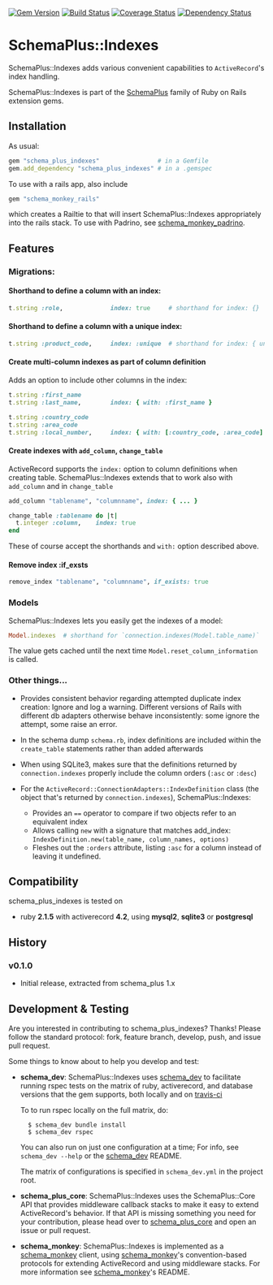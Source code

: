 [![Gem Version](https://badge.fury.io/rb/schema_plus_indexes.svg)](http://badge.fury.io/rb/schema_plus_indexes)
[![Build Status](https://secure.travis-ci.org/SchemaPlus/schema_plus_indexes.svg)](http://travis-ci.org/SchemaPlus/schema_plus_indexes)
[![Coverage Status](https://img.shields.io/coveralls/SchemaPlus/schema_plus_indexes.svg)](https://coveralls.io/r/SchemaPlus/schema_plus_indexes)
[![Dependency Status](https://gemnasium.com/lomba/schema_plus_indexes.svg)](https://gemnasium.com/SchemaPlus/schema_plus_indexes)

# SchemaPlus::Indexes

SchemaPlus::Indexes adds various convenient capabilities to `ActiveRecord`'s index handling.

SchemaPlus::Indexes is part of the [SchemaPlus](https://github.com/SchemaPlus/) family of Ruby on Rails extension gems.

## Installation

<!-- SCHEMA_DEV: TEMPLATE INSTALLATION - begin -->
<!-- These lines are auto-inserted from a schema_dev template -->
As usual:

```ruby
gem "schema_plus_indexes"                # in a Gemfile
gem.add_dependency "schema_plus_indexes" # in a .gemspec
```

To use with a rails app, also include

```ruby
gem "schema_monkey_rails"
```

which creates a Railtie to that will insert SchemaPlus::Indexes appropriately into the rails stack. To use with Padrino, see [schema_monkey_padrino](https://github.com/SchemaPlus/schema_monkey_padrino).

<!-- SCHEMA_DEV: TEMPLATE INSTALLATION - end -->


## Features

### Migrations:

#### Shorthand to define a column with an index:

```ruby
t.string :role,             index: true     # shorthand for index: {}
```

#### Shorthand to define a column with a unique index:
```ruby
t.string :product_code,     index: :unique  # shorthand for index: { unique: true }
```

#### Create multi-column indexes as part of column definition

Adds an option to include other columns in the index:

```ruby
t.string :first_name
t.string :last_name,        index: { with: :first_name }

t.string :country_code
t.string :area_code
t.string :local_number,     index: { with: [:country_code, :area_code] }
```

#### Create indexes with `add_column`, `change_table`

ActiveRecord supports the `index:` option to column definitions when creating table.  SchemaPlus::Indexes extends that to work also with `add_column` and in `change_table`

```ruby
add_column "tablename", "columnname", index: { ... }

change_table :tablename do |t|
  t.integer :column,    index: true
end
```

These of course accept the shorthands and `with:` option described above.

#### Remove index :if_exsts

```ruby
remove_index "tablename", "columnname", if_exists: true
```

### Models

SchemaPlus::Indexes lets you easily get the indexes of a model:

```ruby
Model.indexes  # shorthand for `connection.indexes(Model.table_name)`
```

The value gets cached until the next time `Model.reset_column_information` is called.

### Other things...

* Provides consistent behavior regarding attempted duplicate index
  creation: Ignore and log a warning.  Different versions of Rails with
  different db adapters otherwise behave inconsistently: some ignore the
  attempt, some raise an error.

* In the schema dump `schema.rb`, index definitions are included within the
  `create_table` statements rather than added afterwards

* When using SQLite3, makes sure that the definitions returned by
  `connection.indexes` properly include the column orders (`:asc` or `:desc`)
  
* For the `ActiveRecord::ConnectionAdapters::IndexDefinition` class (the object that's returned by `connection.indexes`), SchemaPlus::Indexes:
  * Provides an `==` operator to compare if two objects refer to an equivalent index
  * Allows calling `new` with a signature that matches add_index: `IndexDefinition.new(table_name, column_names, options)`
  * Fleshes out the `:orders` attribute, listing `:asc` for a column instead of leaving it undefined.

## Compatibility

schema_plus_indexes is tested on

<!-- SCHEMA_DEV: MATRIX - begin -->
<!-- These lines are auto-generated by schema_dev based on schema_dev.yml -->
* ruby **2.1.5** with activerecord **4.2**, using **mysql2**, **sqlite3** or **postgresql**

<!-- SCHEMA_DEV: MATRIX - end -->

## History

### v0.1.0

* Initial release, extracted from schema_plus 1.x

## Development & Testing

Are you interested in contributing to schema_plus_indexes?  Thanks!  Please follow
the standard protocol: fork, feature branch, develop, push, and issue pull request.

Some things to know about to help you develop and test:

<!-- SCHEMA_DEV: TEMPLATE USES SCHEMA_DEV - begin -->
<!-- These lines are auto-inserted from a schema_dev template -->
* **schema_dev**:  SchemaPlus::Indexes uses [schema_dev](https://github.com/SchemaPlus/schema_dev) to
  facilitate running rspec tests on the matrix of ruby, activerecord, and database
  versions that the gem supports, both locally and on
  [travis-ci](http://travis-ci.org/SchemaPlus/schema_plus_indexes)

  To to run rspec locally on the full matrix, do:

        $ schema_dev bundle install
        $ schema_dev rspec

  You can also run on just one configuration at a time;  For info, see `schema_dev --help` or the [schema_dev](https://github.com/SchemaPlus/schema_dev) README.

  The matrix of configurations is specified in `schema_dev.yml` in
  the project root.


<!-- SCHEMA_DEV: TEMPLATE USES SCHEMA_DEV - end -->
<!-- SCHEMA_DEV: TEMPLATE USES SCHEMA_PLUS_CORE - begin -->
<!-- These lines are auto-inserted from a schema_dev template -->
* **schema_plus_core**: SchemaPlus::Indexes uses the SchemaPlus::Core API that
  provides middleware callback stacks to make it easy to extend
  ActiveRecord's behavior.  If that API is missing something you need for
  your contribution, please head over to
  [schema_plus_core](https://github/SchemaPlus/schema_plus_core) and open
  an issue or pull request.  

<!-- SCHEMA_DEV: TEMPLATE USES SCHEMA_PLUS_CORE - end -->
<!-- SCHEMA_DEV: TEMPLATE USES SCHEMA_MONKEY - begin -->
<!-- These lines are auto-inserted from a schema_dev template -->
* **schema_monkey**: SchemaPlus::Indexes is implemented as a
  [schema_monkey](https://github.com/SchemaPlus/schema_monkey) client,
  using [schema_monkey](https://github.com/SchemaPlus/schema_monkey)'s
  convention-based protocols for extending ActiveRecord and using middleware stacks.
  For more information see [schema_monkey](https://github.com/SchemaPlus/schema_monkey)'s README.

<!-- SCHEMA_DEV: TEMPLATE USES SCHEMA_MONKEY - end -->
